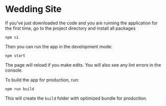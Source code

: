 # Wedding Site

If you've just downloaded the code and you are running the application
for the first time, go to the project directory and install all packages

```shell
npm ci
```

Then you can run the app in the development mode:

```shell
npm start
```

The page will reload if you make edits. You will also see any lint errors in the console.

To build the app for production, run:

```shell
npm run build
```

This will create the `build` folder with optimized bundle for production.
